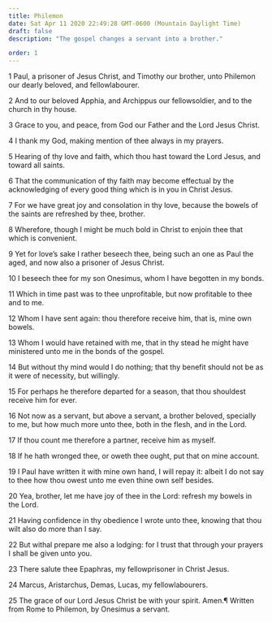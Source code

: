 ```yaml
---
title: Philemon
date: Sat Apr 11 2020 22:49:28 GMT-0600 (Mountain Daylight Time)
draft: false
description: "The gospel changes a servant into a brother."

order: 1
---
```

    
1 Paul, a prisoner of Jesus Christ, and Timothy our brother, unto Philemon our dearly beloved, and fellowlabourer.

2 And to our beloved Apphia, and Archippus our fellowsoldier, and to the church in thy house.

3 Grace to you, and peace, from God our Father and the Lord Jesus Christ.

4 I thank my God, making mention of thee always in my prayers.

5 Hearing of thy love and faith, which thou hast toward the Lord Jesus, and toward all saints.

6 That the communication of thy faith may become effectual by the acknowledging of every good thing which is in you in Christ Jesus.

7 For we have great joy and consolation in thy love, because the bowels of the saints are refreshed by thee, brother.

8 Wherefore, though I might be much bold in Christ to enjoin thee that which is convenient.

9 Yet for love’s sake I rather beseech thee, being such an one as Paul the aged, and now also a prisoner of Jesus Christ.

10 I beseech thee for my son Onesimus, whom I have begotten in my bonds.

11 Which in time past was to thee unprofitable, but now profitable to thee and to me.

12 Whom I have sent again: thou therefore receive him, that is, mine own bowels.

13 Whom I would have retained with me, that in thy stead he might have ministered unto me in the bonds of the gospel.

14 But without thy mind would I do nothing; that thy benefit should not be as it were of necessity, but willingly.

15 For perhaps he therefore departed for a season, that thou shouldest receive him for ever.

16 Not now as a servant, but above a servant, a brother beloved, specially to me, but how much more unto thee, both in the flesh, and in the Lord.

17 If thou count me therefore a partner, receive him as myself.

18 If he hath wronged thee, or oweth thee ought, put that on mine account.

19 I Paul have written it with mine own hand, I will repay it: albeit I do not say to thee how thou owest unto me even thine own self besides.

20 Yea, brother, let me have joy of thee in the Lord: refresh my bowels in the Lord.

21 Having confidence in thy obedience I wrote unto thee, knowing that thou wilt also do more than I say.

22 But withal prepare me also a lodging: for I trust that through your prayers I shall be given unto you.

23 There salute thee Epaphras, my fellowprisoner in Christ Jesus.

24 Marcus, Aristarchus, Demas, Lucas, my fellowlabourers.

25 The grace of our Lord Jesus Christ be with your spirit. Amen.¶ Written from Rome to Philemon, by Onesimus a servant.
